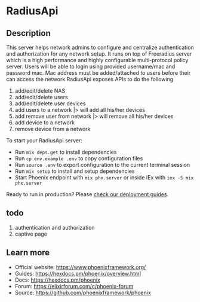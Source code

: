 # RadiusApi

## Description

This server helps network admins to configure and centralize authentication and authorization for any network setup. It runs on top of Freeradius server which is a high performance and highly configurable multi-protocol policy server. Users will be able to login using provided username/mac and password mac. Mac address must be added/attached to users before their can access the network
RadiusApi exposes APIs to do the following

1. add/edit/delete NAS
2. add/edit/delete users
3. add/edit/delete user devices
4. add users to a network |> will add all his/her devices
5. add remove user from network |> will remove all his/her devices
6. add device to a network
7. remove device from a network

To start your RadiusApi server:

- Run `mix deps.get` to install dependencies
- Run `cp env.example .env` to copy configuration files
- Run `source .env` to export configuration to the current terminal session
- Run `mix setup` to install and setup dependencies
- Start Phoenix endpoint with `mix phx.server` or inside IEx with `iex -S mix phx.server`

Ready to run in production? Please [check our deployment guides](https://hexdocs.pm/phoenix/deployment.html).

## todo

1. authentication and authorization
2. captive page

## Learn more

- Official website: https://www.phoenixframework.org/
- Guides: https://hexdocs.pm/phoenix/overview.html
- Docs: https://hexdocs.pm/phoenix
- Forum: https://elixirforum.com/c/phoenix-forum
- Source: https://github.com/phoenixframework/phoenix
